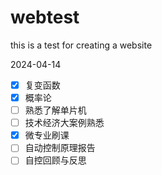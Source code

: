 # webtest
this is a test for creating a website

2024-04-14
- [x] 复变函数
- [x] 概率论
- [ ] 熟悉了解单片机
- [ ] 技术经济大案例熟悉
- [x] 微专业刷课
- [ ] 自动控制原理报告
- [ ] 自控回顾与反思
